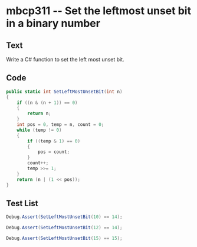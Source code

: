 # mbcp311 -- Set the leftmost unset bit in a binary number

## Text

Write a C# function to set the left most unset bit.

## Code

```csharp
public static int SetLeftMostUnsetBit(int n) 
{ 
    if ((n & (n + 1)) == 0) 
    { 
        return n; 
    } 
    int pos = 0, temp = n, count = 0; 
    while (temp != 0) 
    { 
        if ((temp & 1) == 0) 
        { 
            pos = count; 
        } 
        count++; 
        temp >>= 1; 
    } 
    return (n | (1 << pos)); 
}
```

## Test List

```csharp
Debug.Assert(SetLeftMostUnsetBit(10) == 14);
```

```csharp
Debug.Assert(SetLeftMostUnsetBit(12) == 14);
```

```csharp
Debug.Assert(SetLeftMostUnsetBit(15) == 15);
```
